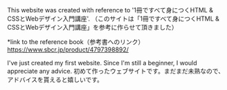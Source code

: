 This website was created with reference to '1冊ですべて身につくHTML & CSSとWebデザイン入門講座'.
（このサイトは「1冊ですべて身につくHTML & CSSとWebデザイン入門講座」を参考に作らせて頂きました）

*link to the reference book（参考書へのリンク）  https://www.sbcr.jp/product/4797398892/

I've just created my first website. Since I'm still a beginner, I would appreciate any advice.
初めて作ったウェブサイトです。まだまだ未熟なので、アドバイスを貰えると嬉しいです。
